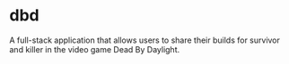 # dbd
A full-stack application that allows users to share their builds for survivor and killer in the video game Dead By Daylight.
